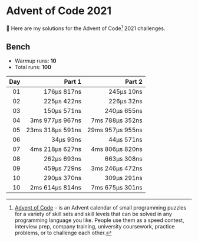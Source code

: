 # Advent of Code 2021

:wave: Here are my solutions for the Advent of Code[^aoc] 2021 challenges.

## Bench

- Warmup runs: **10**
- Total runs: **100**

| Day |           Part 1 |           Part 2 |
| --: | ---------------: | ---------------: |
|  01 |      176µs 817ns |       245µs 10ns |
|  02 |      225µs 422ns |       226µs 32ns |
|  03 |      150µs 571ns |      240µs 655ns |
|  04 |  3ms 977µs 967ns |  7ms 788µs 352ns |
|  05 | 23ms 318µs 591ns | 29ms 957µs 955ns |
|  06 |        34µs 93ns |       44µs 571ns |
|  07 |  4ms 218µs 627ns |  4ms 806µs 820ns |
|  08 |      262µs 693ns |      663µs 308ns |
|  09 |      459µs 729ns |  3ms 246µs 472ns |
|  10 |      290µs 370ns |      309µs 291ns |
|  10 |  2ms 614µs 814ns |  7ms 675µs 301ns |

[^aoc]: [Advent of Code][aoc] – is an Advent calendar of small programming puzzles for a variety of skill sets and skill levels that can be solved in any programming language you like. People use them as a speed contest, interview prep, company training, university coursework, practice problems, or to challenge each other.

[aoc]: https://adventofcode.com

